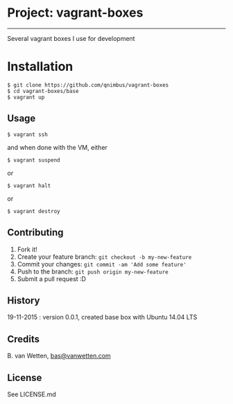 # Project: vagrant-boxes
---

Several vagrant boxes I use for development

# Installation

```
$ git clone https://github.com/qnimbus/vagrant-boxes
$ cd vagrant-boxes/base
$ vagrant up
```

## Usage

```
$ vagrant ssh
```

and when done with the VM, either

```
$ vagrant suspend
```

or

```
$ vagrant halt
```

or

```
$ vagrant destroy
```

## Contributing

1. Fork it!
2. Create your feature branch: `git checkout -b my-new-feature`
3. Commit your changes: `git commit -am 'Add some feature'`
4. Push to the branch: `git push origin my-new-feature`
5. Submit a pull request :D

## History

19-11-2015 : version 0.0.1, created base box with Ubuntu 14.04 LTS 

## Credits

B. van Wetten, <bas@vanwetten.com>

## License

See LICENSE.md